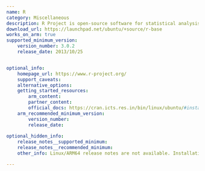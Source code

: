 ```yaml
---
name: R
category: Miscellaneous
description: R Project is open-source software for statistical analysis and graphics. It is popular in data science, visualization, and machine learning. The project features extensive packages and a highly supportive community.
download_url: https://launchpad.net/ubuntu/+source/r-base
works_on_arm: true
supported_minimum_version:
    version_number: 3.0.2
    release_date: 2013/10/25


optional_info:
    homepage_url: https://www.r-project.org/
    support_caveats:
    alternative_options:
    getting_started_resources:
        arm_content:
        partner_content:
        official_docs: https://cran.icts.res.in/bin/linux/ubuntu/#install-r
    arm_recommended_minimum_version:
        version_number:
        release_date:
 
optional_hidden_info:
    release_notes__supported_minimum:
    release_notes__recommended_minimum:
    other_info: Linux/ARM64 release notes are not available. Installation and testing are done using `apt install r-base` on ubuntu 14.04 and above versions.

---
```

